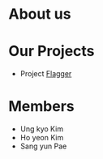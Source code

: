 About us
=============

Our Projects
=============
* Project [Flagger](http://flagger.space)

Members
=============
* Ung kyo Kim
* Ho yeon Kim
* Sang yun Pae

